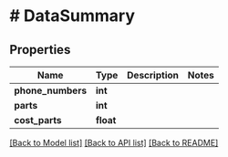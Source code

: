 # # DataSummary

## Properties

Name | Type | Description | Notes
------------ | ------------- | ------------- | -------------
**phone_numbers** | **int** |  |
**parts** | **int** |  |
**cost_parts** | **float** |  |

[[Back to Model list]](../../README.md#models) [[Back to API list]](../../README.md#endpoints) [[Back to README]](../../README.md)
